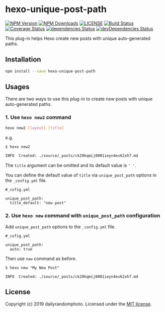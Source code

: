 # hexo-unique-post-path

[![NPM Version][npm-version-image]][npm-url]
[![NPM Downloads][npm-downloads-image]][npm-url]
[![LICENSE][license-image]][license-url]
[![Build Status][travis-image]][travis-url]
[![Coverage Status][coveralls-image]][coveralls-url]
[![dependencies Status][dependencies-image]][dependencies-url]
[![devDependencies Status][devDependencies-image]][devDependencies-url]

This plug-in helps Hexo create new posts with unique auto-generated paths.


## Installation

```sh
npm install --save hexo-unique-post-path
```

## Usages

There are two ways to use this plug-in to create new posts with unique auto-generated paths.

### 1. Use `hexo new2` command
```sh
hexo new2 [layout] [title]
```

e.g.
```sh
$ hexo new2

INFO  Created: ./source/_posts/ck20kqmij0001ieyn4es62xh7.md
```

The `title` argument can be omitted and its default value is `' '`.

You can define the default value of `title` via `unique_post_path` options in the `_config.yml` file.

```
#_cofig.yml

unique_post_path:
  title_default: "new post"
```

### 2. Use `hexo new` command with `unique_post_path` configuration

Add `unique_post_path` options to the `_config.yml` file.
```
#_cofig.yml

unique_post_path:
  auto: true
```

Then use `new` command as before.
```
$ hexo new "My New Post"

INFO  Created: ./source/_posts/ck20kqmij0001ieyn4es62xh7.md
```
## License
Copyright (c) 2019 dailyrandomphoto. Licensed under the [MIT license][license-url].

[npm-url]: https://www.npmjs.com/package/hexo-unique-post-path
[travis-url]: https://travis-ci.org/dailyrandomphoto/hexo-unique-post-path
[coveralls-url]: https://coveralls.io/github/dailyrandomphoto/hexo-unique-post-path?branch=master
[license-url]: LICENSE
[dependencies-url]: https://david-dm.org/dailyrandomphoto/hexo-unique-post-path
[devDependencies-url]: https://david-dm.org/dailyrandomphoto/hexo-unique-post-path?type=dev

[npm-downloads-image]: https://img.shields.io/npm/dm/hexo-unique-post-path.svg
[npm-version-image]: https://img.shields.io/npm/v/hexo-unique-post-path.svg
[license-image]: https://img.shields.io/npm/l/hexo-unique-post-path.svg
[travis-image]: https://img.shields.io/travis/dailyrandomphoto/hexo-unique-post-path/master
[coveralls-image]: https://coveralls.io/repos/github/dailyrandomphoto/hexo-unique-post-path/badge.svg?branch=master
[dependencies-image]: https://david-dm.org/dailyrandomphoto/hexo-unique-post-path/status.svg
[devDependencies-image]: https://david-dm.org/dailyrandomphoto/hexo-unique-post-path/dev-status.svg
